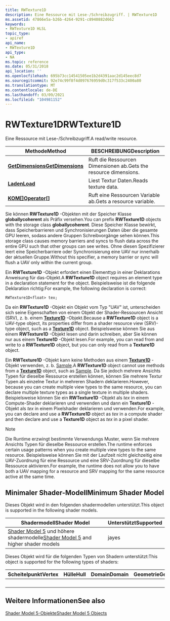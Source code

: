 ```yaml
---
title: RWTexture1D
description: Eine Ressource mit Lese-/Schreibzugriff. | RWTexture1D
ms.assetid: 47866e5a-b26b-4264-9291-c8940882d662
keywords:
- RWTexture1D HLSL
topic_type:
- apiref
api_name:
- RWTexture1D
api_type:
- NA
ms.topic: reference
ms.date: 05/31/2018
api_location: ''
ms.openlocfilehash: 695b73cc14541505ee1b2d4391aac2d145eec8d7
ms.sourcegitcommit: 92e74c99f8f4d097676959d0c317f533c2400a80
ms.translationtype: MT
ms.contentlocale: de-DE
ms.lasthandoff: 03/09/2021
ms.locfileid: "104981152"
---
```

# <a name="rwtexture1d"></a><span data-ttu-id="36529-105">RWTexture1D</span><span class="sxs-lookup"><span data-stu-id="36529-105">RWTexture1D</span></span>

<span data-ttu-id="36529-106">Eine Ressource mit Lese-/Schreibzugriff.</span><span class="sxs-lookup"><span data-stu-id="36529-106">A read/write resource.</span></span>



| <span data-ttu-id="36529-107">Methode</span><span class="sxs-lookup"><span data-stu-id="36529-107">Method</span></span>                                                        | <span data-ttu-id="36529-108">BESCHREIBUNG</span><span class="sxs-lookup"><span data-stu-id="36529-108">Description</span></span>                   |
|---------------------------------------------------------------|-------------------------------|
| [<span data-ttu-id="36529-109">**GetDimensions**</span><span class="sxs-lookup"><span data-stu-id="36529-109">**GetDimensions**</span></span>](sm5-object-rwtexture1d-getdimensions.md) | <span data-ttu-id="36529-110">Ruft die Ressourcen Dimensionen ab.</span><span class="sxs-lookup"><span data-stu-id="36529-110">Gets the resource dimensions.</span></span> |
| [<span data-ttu-id="36529-111">**Laden**</span><span class="sxs-lookup"><span data-stu-id="36529-111">**Load**</span></span>](rwtexture1d-load.md)                              | <span data-ttu-id="36529-112">Liest Textur Daten.</span><span class="sxs-lookup"><span data-stu-id="36529-112">Reads texture data.</span></span>           |
| <span data-ttu-id="36529-113">[**KOM\[\]**](sm5-object-rwtexture1d-operatorindex.md)</span><span class="sxs-lookup"><span data-stu-id="36529-113">[**Operator\[\]**](sm5-object-rwtexture1d-operatorindex.md)</span></span>  | <span data-ttu-id="36529-114">Ruft eine Ressourcen Variable ab.</span><span class="sxs-lookup"><span data-stu-id="36529-114">Gets a resource variable.</span></span>     |



 

<span data-ttu-id="36529-115">Sie können **RWTexture1D** -Objekten mit der Speicher Klasse **globallycoherent** als Präfix versehen.</span><span class="sxs-lookup"><span data-stu-id="36529-115">You can prefix **RWTexture1D** objects with the storage class **globallycoherent**.</span></span> <span data-ttu-id="36529-116">Diese Speicher Klasse bewirkt, dass Speicherbarrieren und Synchronisierungen Daten über die gesamte GPU leeren, sodass andere Gruppen Schreibvorgänge sehen können.</span><span class="sxs-lookup"><span data-stu-id="36529-116">This storage class causes memory barriers and syncs to flush data across the entire GPU such that other groups can see writes.</span></span> <span data-ttu-id="36529-117">Ohne diesen Spezifizierer leert eine Speicherbarriere oder Synchronisierung eine UAV nur innerhalb der aktuellen Gruppe.</span><span class="sxs-lookup"><span data-stu-id="36529-117">Without this specifier, a memory barrier or sync will flush a UAV only within the current group.</span></span>

<span data-ttu-id="36529-118">Ein **RWTexture1D** -Objekt erfordert einen Elementtyp in einer Deklarations Anweisung für das-Objekt.</span><span class="sxs-lookup"><span data-stu-id="36529-118">A **RWTexture1D** object requires an element type in a declaration statement for the object.</span></span> <span data-ttu-id="36529-119">Beispielsweise ist die folgende Deklaration richtig:</span><span class="sxs-lookup"><span data-stu-id="36529-119">For example, the following declaration is correct:</span></span>


```
RWTexture1D<float> tex;
```



<span data-ttu-id="36529-120">Da ein **RWTexture1D** -Objekt ein Objekt vom Typ "UAV" ist, unterscheiden sich seine Eigenschaften von einem Objekt der Shader-Ressourcen Ansicht (SRV), z. b. einem [**Texture1D**](sm5-object-texture1d.md) -Objekt.</span><span class="sxs-lookup"><span data-stu-id="36529-120">Because a **RWTexture1D** object is a UAV-type object, its properties differ from a shader resource view (SRV)-type object, such as a [**Texture1D**](sm5-object-texture1d.md) object.</span></span> <span data-ttu-id="36529-121">Beispielsweise können Sie aus einem **RWTexture1D** -Objekt lesen und darin schreiben, aber Sie können nur aus einem **Texture1D** -Objekt lesen.</span><span class="sxs-lookup"><span data-stu-id="36529-121">For example, you can read from and write to a **RWTexture1D** object, but you can only read from a **Texture1D** object.</span></span>

<span data-ttu-id="36529-122">Ein **RWTexture1D** -Objekt kann keine Methoden aus einem [**Texture1D**](sm5-object-texture1d.md) -Objekt verwenden, z. b. [Sample](dx-graphics-hlsl-to-sample.md).</span><span class="sxs-lookup"><span data-stu-id="36529-122">A **RWTexture1D** object cannot use methods from a [**Texture1D**](sm5-object-texture1d.md) object, such as [Sample](dx-graphics-hlsl-to-sample.md).</span></span> <span data-ttu-id="36529-123">Da Sie jedoch mehrere Ansichts Typen für dieselbe Ressource erstellen können, können Sie mehrere Textur Typen als einzelne Textur in mehreren Shadern deklarieren.</span><span class="sxs-lookup"><span data-stu-id="36529-123">However, because you can create multiple view types to the same resource, you can declare multiple texture types as a single texture in multiple shaders.</span></span> <span data-ttu-id="36529-124">Beispielsweise können Sie ein **RWTexture1D** -Objekt als *tex* in einem Compute-Shader deklarieren und verwenden und dann ein **Texture1D** -Objekt als *tex* in einem Pixelshader deklarieren und verwenden.</span><span class="sxs-lookup"><span data-stu-id="36529-124">For example, you can declare and use a **RWTexture1D** object as *tex* in a compute shader and then declare and use a **Texture1D** object as *tex* in a pixel shader.</span></span>

> [!Note]  
> <span data-ttu-id="36529-125">Die Runtime erzwingt bestimmte Verwendungs Muster, wenn Sie mehrere Ansichts Typen für dieselbe Ressource erstellen.</span><span class="sxs-lookup"><span data-stu-id="36529-125">The runtime enforces certain usage patterns when you create multiple view types to the same resource.</span></span> <span data-ttu-id="36529-126">Beispielsweise können Sie mit der Laufzeit nicht gleichzeitig eine UAV-Zuordnung für eine Ressource und eine SRV-Zuordnung für dieselbe Ressource aktivieren.</span><span class="sxs-lookup"><span data-stu-id="36529-126">For example, the runtime does not allow you to have both a UAV mapping for a resource and SRV mapping for the same resource active at the same time.</span></span>

 

## <a name="minimum-shader-model"></a><span data-ttu-id="36529-127">Minimaler Shader-Modell</span><span class="sxs-lookup"><span data-stu-id="36529-127">Minimum Shader Model</span></span>

<span data-ttu-id="36529-128">Dieses Objekt wird in den folgenden shadermodellen unterstützt.</span><span class="sxs-lookup"><span data-stu-id="36529-128">This object is supported in the following shader models.</span></span>



| <span data-ttu-id="36529-129">Shadermodell</span><span class="sxs-lookup"><span data-stu-id="36529-129">Shader Model</span></span>                                                                | <span data-ttu-id="36529-130">Unterstützt</span><span class="sxs-lookup"><span data-stu-id="36529-130">Supported</span></span> |
|-----------------------------------------------------------------------------|-----------|
| <span data-ttu-id="36529-131">[Shader Model 5](d3d11-graphics-reference-sm5.md) und höhere shadermodelle</span><span class="sxs-lookup"><span data-stu-id="36529-131">[Shader Model 5](d3d11-graphics-reference-sm5.md) and higher shader models</span></span> | <span data-ttu-id="36529-132">ja</span><span class="sxs-lookup"><span data-stu-id="36529-132">yes</span></span>       |



 

<span data-ttu-id="36529-133">Dieses Objekt wird für die folgenden Typen von Shadern unterstützt:</span><span class="sxs-lookup"><span data-stu-id="36529-133">This object is supported for the following types of shaders:</span></span>



| <span data-ttu-id="36529-134">Scheitelpunkt</span><span class="sxs-lookup"><span data-stu-id="36529-134">Vertex</span></span> | <span data-ttu-id="36529-135">Hülle</span><span class="sxs-lookup"><span data-stu-id="36529-135">Hull</span></span> | <span data-ttu-id="36529-136">Domain</span><span class="sxs-lookup"><span data-stu-id="36529-136">Domain</span></span> | <span data-ttu-id="36529-137">Geometrie</span><span class="sxs-lookup"><span data-stu-id="36529-137">Geometry</span></span> | <span data-ttu-id="36529-138">Pixel</span><span class="sxs-lookup"><span data-stu-id="36529-138">Pixel</span></span> | <span data-ttu-id="36529-139">Compute</span><span class="sxs-lookup"><span data-stu-id="36529-139">Compute</span></span> |
|--------|------|--------|----------|-------|---------|
|        |      |        |          | <span data-ttu-id="36529-140">x</span><span class="sxs-lookup"><span data-stu-id="36529-140">x</span></span>     | <span data-ttu-id="36529-141">x</span><span class="sxs-lookup"><span data-stu-id="36529-141">x</span></span>       |



 

## <a name="see-also"></a><span data-ttu-id="36529-142">Weitere Informationen</span><span class="sxs-lookup"><span data-stu-id="36529-142">See also</span></span>

<dl> <dt>

[<span data-ttu-id="36529-143">Shader Model 5-Objekte</span><span class="sxs-lookup"><span data-stu-id="36529-143">Shader Model 5 Objects</span></span>](d3d11-graphics-reference-sm5-objects.md)
</dt> </dl>

 

 




